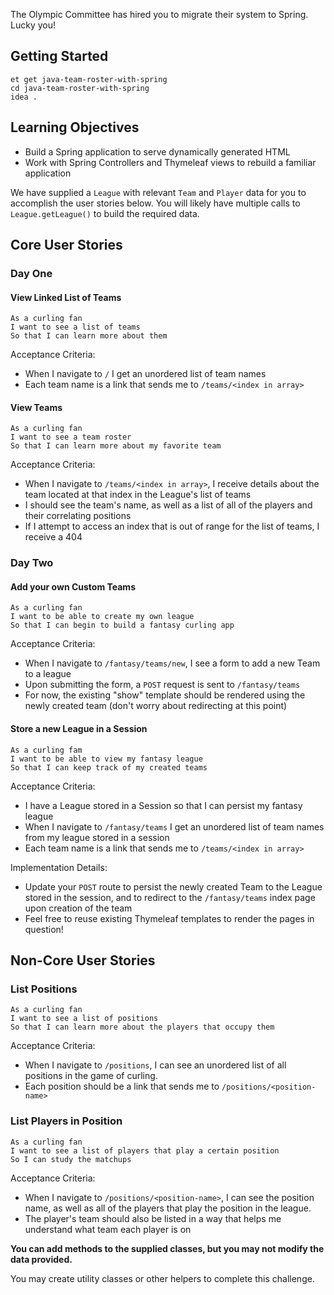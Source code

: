 The Olympic Committee has hired you to migrate their system to Spring. Lucky you!

## Getting Started

```no-highlight
et get java-team-roster-with-spring
cd java-team-roster-with-spring
idea .
```

## Learning Objectives

- Build a Spring application to serve dynamically generated HTML
- Work with Spring Controllers and Thymeleaf views to rebuild a familiar application

We have supplied a `League` with relevant `Team` and `Player` data for you to accomplish the user stories below. You will likely have multiple calls to `League.getLeague()` to build the required data.

## Core User Stories

### Day One

#### View Linked List of Teams

```no-highlight
As a curling fan
I want to see a list of teams
So that I can learn more about them
```

Acceptance Criteria:

- When I navigate to `/` I get an unordered list of team names
- Each team name is a link that sends me to `/teams/<index in array>`

#### View Teams

```no-highlight
As a curling fan
I want to see a team roster
So that I can learn more about my favorite team
```

Acceptance Criteria:

- When I navigate to `/teams/<index in array>`, I receive details about the team located at that index in the League's list of teams
- I should see the team's name, as well as a list of all of the players and their correlating positions
- If I attempt to access an index that is out of range for the list of teams, I receive a 404

### Day Two

#### Add your own Custom Teams

```no-highlight
As a curling fan
I want to be able to create my own league
So that I can begin to build a fantasy curling app
```

Acceptance Criteria:

- When I navigate to `/fantasy/teams/new`, I see a form to add a new Team to a league
- Upon submitting the form, a `POST` request is sent to `/fantasy/teams`
- For now, the existing "show" template should be rendered using the newly created team (don't worry about redirecting at this point)

#### Store a new League in a Session

```no-highlight
As a curling fam
I want to be able to view my fantasy league
So that I can keep track of my created teams
```

Acceptance Criteria:

- I have a League stored in a Session so that I can persist my fantasy league
- When I navigate to `/fantasy/teams` I get an unordered list of team names from my league stored in a session
- Each team name is a link that sends me to `/teams/<index in array>`

Implementation Details:
- Update your `POST` route to persist the newly created Team to the League stored in the session, and to redirect to the `/fantasy/teams` index page upon creation of the team
- Feel free to reuse existing Thymeleaf templates to render the pages in question!


## Non-Core User Stories

### List Positions

```no-highlight
As a curling fan
I want to see a list of positions
So that I can learn more about the players that occupy them
```

Acceptance Criteria:

- When I navigate to `/positions`, I can see an unordered list of all positions in the game of curling.
- Each position should be a link that sends me to `/positions/<position-name>`

### List Players in Position

```no-highlight
As a curling fan
I want to see a list of players that play a certain position
So I can study the matchups
```

Acceptance Criteria:

- When I navigate to `/positions/<position-name>`, I can see the position name, as well as all of the players that play the position in the league.
- The player's team should also be listed in a way that helps me understand what team each player is on

**You can add methods to the supplied classes, but you may not modify the data provided.**

You may create utility classes or other helpers to complete this challenge.


